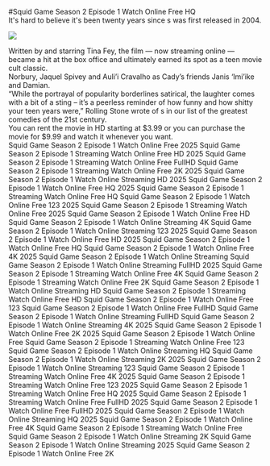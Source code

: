 #Squid Game Season 2 Episode 1 Watch Online Free HQ  
It's hard to believe it's been twenty years since s was first released in 2004.  
  
[![](https://i.imgur.com/qSNzIqt.png)](https://movie.rssnews.media/ONVjycqw.php)  
  
Written by and starring Tina Fey, the film — now streaming online — became a hit at the box office and ultimately earned its spot as a teen movie cult classic.  
Norbury, Jaquel Spivey and Auli’i Cravalho as Cady’s friends Janis ‘Imi’ike and Damian.  
“While the portrayal of popularity borderlines satirical, the laughter comes with a bit of a sting – it’s a peerless reminder of how funny and how shitty your teen years were,” Rolling Stone wrote of s in our list of the greatest comedies of the 21st century.  
You can rent the movie in HD starting at $3.99 or you can purchase the movie for $9.99 and watch it whenever you want.  
Squid Game Season 2 Episode 1 Watch Online Free 2025
Squid Game Season 2 Episode 1 Streaming Watch Online Free HD 2025
Squid Game Season 2 Episode 1 Streaming Watch Online Free FullHD
Squid Game Season 2 Episode 1 Streaming Watch Online Free 2K 2025
Squid Game Season 2 Episode 1 Watch Online Streaming HD 2025
Squid Game Season 2 Episode 1 Watch Online Free HQ 2025
Squid Game Season 2 Episode 1 Streaming Watch Online Free HQ
Squid Game Season 2 Episode 1 Watch Online Free 123 2025
Squid Game Season 2 Episode 1 Streaming Watch Online Free 2025
Squid Game Season 2 Episode 1 Watch Online Free HD
Squid Game Season 2 Episode 1 Watch Online Streaming 4K
Squid Game Season 2 Episode 1 Watch Online Streaming 123 2025
Squid Game Season 2 Episode 1 Watch Online Free HD 2025
Squid Game Season 2 Episode 1 Watch Online Free HQ
Squid Game Season 2 Episode 1 Watch Online Free 4K 2025
Squid Game Season 2 Episode 1 Watch Online Streaming
Squid Game Season 2 Episode 1 Watch Online Streaming FullHD 2025
Squid Game Season 2 Episode 1 Streaming Watch Online Free 4K
Squid Game Season 2 Episode 1 Streaming Watch Online Free 2K
Squid Game Season 2 Episode 1 Watch Online Streaming HD
Squid Game Season 2 Episode 1 Streaming Watch Online Free HD
Squid Game Season 2 Episode 1 Watch Online Free 123
Squid Game Season 2 Episode 1 Watch Online Free FullHD
Squid Game Season 2 Episode 1 Watch Online Streaming FullHD
Squid Game Season 2 Episode 1 Watch Online Streaming 4K 2025
Squid Game Season 2 Episode 1 Watch Online Free 2K 2025
Squid Game Season 2 Episode 1 Watch Online Free
Squid Game Season 2 Episode 1 Streaming Watch Online Free 123
Squid Game Season 2 Episode 1 Watch Online Streaming HQ
Squid Game Season 2 Episode 1 Watch Online Streaming 2K 2025
Squid Game Season 2 Episode 1 Watch Online Streaming 123
Squid Game Season 2 Episode 1 Streaming Watch Online Free 4K 2025
Squid Game Season 2 Episode 1 Streaming Watch Online Free 123 2025
Squid Game Season 2 Episode 1 Streaming Watch Online Free HQ 2025
Squid Game Season 2 Episode 1 Streaming Watch Online Free FullHD 2025
Squid Game Season 2 Episode 1 Watch Online Free FullHD 2025
Squid Game Season 2 Episode 1 Watch Online Streaming HQ 2025
Squid Game Season 2 Episode 1 Watch Online Free 4K
Squid Game Season 2 Episode 1 Streaming Watch Online Free
Squid Game Season 2 Episode 1 Watch Online Streaming 2K
Squid Game Season 2 Episode 1 Watch Online Streaming 2025
Squid Game Season 2 Episode 1 Watch Online Free 2K